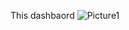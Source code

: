 This dashbaord 
![Picture1](https://github.com/user-attachments/assets/0d01078d-c933-403e-bee8-487982bda960)
